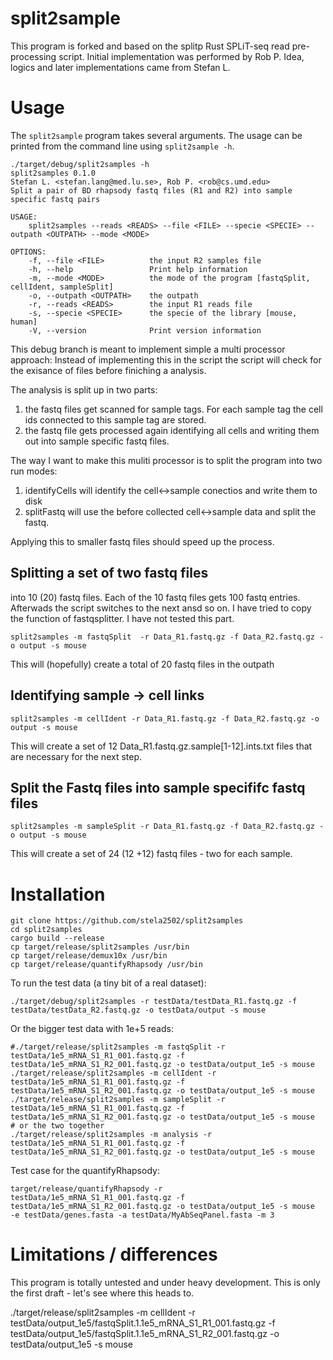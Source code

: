 # split2sample

This program is forked and based on the splitp Rust SPLiT-seq read pre-processing script.
Initial implementation was performed by Rob P. Idea, logics and later implementations came from Stefan L.

# Usage

The `split2sample` program takes several arguments.  The usage can be printed 
from the command line using `split2sample -h`.

```
./target/debug/split2samples -h
split2samples 0.1.0
Stefan L. <stefan.lang@med.lu.se>, Rob P. <rob@cs.umd.edu>
Split a pair of BD rhapsody fastq files (R1 and R2) into sample specific fastq pairs

USAGE:
    split2samples --reads <READS> --file <FILE> --specie <SPECIE> --outpath <OUTPATH> --mode <MODE>

OPTIONS:
    -f, --file <FILE>          the input R2 samples file
    -h, --help                 Print help information
    -m, --mode <MODE>          the mode of the program [fastqSplit, cellIdent, sampleSplit]
    -o, --outpath <OUTPATH>    the outpath
    -r, --reads <READS>        the input R1 reads file
    -s, --specie <SPECIE>      the specie of the library [mouse, human]
    -V, --version              Print version information

```

This debug branch is meant to implement simple a multi processor approach:
Instead of implementing this in the script the script will check for the exisance of files before finiching a analysis.

The analysis is split up in two parts:
1. the fastq files get scanned for sample tags. For each sample tag the cell ids connected to this sample tag are stored.
2. the fastq file gets processed again identifying all cells and writing them out into sample specific fastq files.

The way I want to make this muliti processor is to split the program into two run modes:
1. identifyCells will identify the cell<->sample conectios and write them to disk
2. splitFastq will use the before collected cell<->sample data and split the fastq.

Applying this to smaller fastq files should speed up the process.

## Splitting a set of two fastq files

into 10 (20) fastq files. Each of the 10 fastq files gets 100 fastq entries. Afterwads the script switches to the next ansd so on.
I have tried to copy the function of fastqsplitter. I have not tested this part.

```
split2samples -m fastqSplit  -r Data_R1.fastq.gz -f Data_R2.fastq.gz -o output -s mouse
```

This will (hopefully) create a total of 20 fastq files in the outpath

## Identifying sample -> cell links

```
split2samples -m cellIdent -r Data_R1.fastq.gz -f Data_R2.fastq.gz -o output -s mouse
```

This will create a set of 12 Data_R1.fastq.gz.sample[1-12].ints.txt files that are necessary for the next step.

## Split the Fastq files into sample specififc fastq files

```
split2samples -m sampleSplit -r Data_R1.fastq.gz -f Data_R2.fastq.gz -o output -s mouse
```

This will create a set of 24 (12 +12) fastq files - two for each sample.


# Installation

```
git clone https://github.com/stela2502/split2samples
cd split2samples
cargo build --release
cp target/release/split2samples /usr/bin
cp target/release/demux10x /usr/bin
cp target/release/quantifyRhapsody /usr/bin
``` 

To run the test data (a tiny bit of a real dataset):

```
./target/debug/split2samples -r testData/testData_R1.fastq.gz -f testData/testData_R2.fastq.gz -o testData/output -s mouse
```

Or the bigger test data with 1e+5 reads:
```
#./target/release/split2samples -m fastqSplit -r testData/1e5_mRNA_S1_R1_001.fastq.gz -f testData/1e5_mRNA_S1_R2_001.fastq.gz -o testData/output_1e5 -s mouse
./target/release/split2samples -m cellIdent -r testData/1e5_mRNA_S1_R1_001.fastq.gz -f testData/1e5_mRNA_S1_R2_001.fastq.gz -o testData/output_1e5 -s mouse
./target/release/split2samples -m sampleSplit -r testData/1e5_mRNA_S1_R1_001.fastq.gz -f testData/1e5_mRNA_S1_R2_001.fastq.gz -o testData/output_1e5 -s mouse
# or the two together
./target/release/split2samples -m analysis -r testData/1e5_mRNA_S1_R1_001.fastq.gz -f testData/1e5_mRNA_S1_R2_001.fastq.gz -o testData/output_1e5 -s mouse
```

Test case for the quantifyRhapsody:

```
target/release/quantifyRhapsody -r  testData/1e5_mRNA_S1_R1_001.fastq.gz -f testData/1e5_mRNA_S1_R2_001.fastq.gz -o testData/output_1e5 -s mouse  -e testData/genes.fasta -a testData/MyAbSeqPanel.fasta -m 3
```


# Limitations / differences

This program is totally untested and under heavy development.
This is only the first draft - let's see where this heads to.


./target/release/split2samples -m cellIdent -r testData/output_1e5/fastqSplit.1.1e5_mRNA_S1_R1_001.fastq.gz -f testData/output_1e5/fastqSplit.1.1e5_mRNA_S1_R2_001.fastq.gz -o testData/output_1e5 -s mouse


